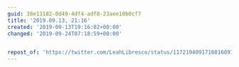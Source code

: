 ```yaml
---
guid: 38e13182-0d49-4df4-adf8-23aee10b0cf7
title: '2019.09.13, 21:16'
created: '2019-09-13T19:16:02+00:00'
changed: '2019-09-24T07:18:59+00:00'


repost_of: 'https://twitter.com/LeahLibresco/status/1172194091716816897?s=20'
---
```


